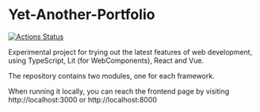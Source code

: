 Yet-Another-Portfolio
================

[![Actions Status](https://github.com/Elopteryx/yap/workflows/Yap%20CI/badge.svg)](https://github.com/Elopteryx/yap/actions)

Experimental project for trying out the latest features of web development, using TypeScript, Lit (for WebComponents), React and Vue.

The repository contains two modules, one for each framework.

When running it locally, you can reach the frontend page by visiting http://localhost:3000 or http://localhost:8000
